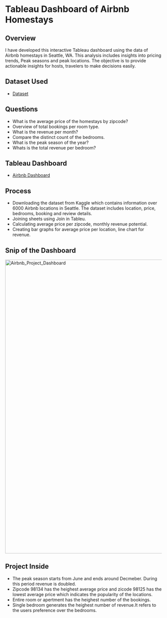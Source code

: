 # Tableau Dashboard of Airbnb Homestays
## Overview
I have developed this interactive Tableau dashboard using the data of Airbnb homestays in Seattle, WA. This analysis includes insights into pricing trends, Peak seasons and peak locations. The objective is to provide actionable insights for hosts, travelers to make decisions easily.

## Dataset Used
- <a href="https://www.kaggle.com/datasets/alexanderfreberg/airbnb-listings-2016-dataset">Dataset </a>

## Questions
- What is the average price of the homestays by zipcode?
- Overview of total bookings per room type.
- What is the revenue per month?
- Compare the distinct count of the bedrooms.
- What is the peak season of the year?
- Whats is the total revenue per bedroom?
  
## Tableau Dashboard
- <a href="https://public.tableau.com/app/profile/debarun.adak/viz/AirBnBfullproject_17327779201920/Dashboard1?publish=yes">Airbnb Dashboard </a>

## Process
- Downloading the dataset from Kaggle which contains information over 6000 Airbnb locations in Seattle. The dataset includes location, price, bedrooms, booking and review details.
- Joining sheets using Join in Tableu.
- Calculating average price per zipcode, monthly revenue potential.
- Creating bar graphs for average price per location, line chart for revenue.

## Snip of the Dashboard
<img width="944" alt="Airbnb_Project_Dashboard" src="https://github.com/user-attachments/assets/6bd01976-7857-4fc9-bc99-a93a3af034e0">


## Project Inside
- The peak season starts from June and ends around Decmeber. During this period revenue is doubled.
- Zipcode 98134 has the heighest average price and zicode 98125 has the lowest average price which indicates the popularity of the locations.
- Entire room or apertment has the heighest number of the bookings.
- Single bedroom generates the heighest number of revenue.It refers to the users preference over the bedrooms.


